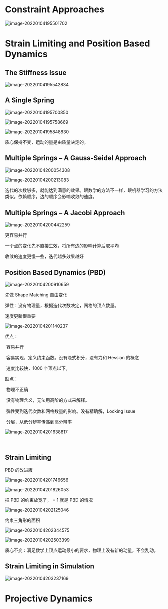 # Constraint Approaches

![image-20220104195501702](Media/06_ConstraintApproaches/image-20220104195501702.png)

# **Strain Limiting  and Position Based Dynamics**

## **The Stiffness Issue**

![image-20220104195542834](Media/06_ConstraintApproaches/image-20220104195542834.png)

## **A Single Spring**

![image-20220104195700850](Media/06_ConstraintApproaches/image-20220104195700850.png)

![image-20220104195758669](Media/06_ConstraintApproaches/image-20220104195758669.png)

![image-20220104195848830](Media/06_ConstraintApproaches/image-20220104195848830.png)

质心保持不变，运动的量是由质量决定的。

## **Multiple Springs – A Gauss-Seidel Approach**

![image-20220104200054308](Media/06_ConstraintApproaches/image-20220104200054308.png)

![image-20220104200213083](Media/06_ConstraintApproaches/image-20220104200213083.png)

迭代的次数够多，就能达到满意的效果。跟数学的方法不一样，跟机器学习的方法类似。依赖顺序，边的顺序会影响收敛的速度。

## **Multiple Springs – A Jacobi Approach**

![image-20220104200442259](Media/06_ConstraintApproaches/image-20220104200442259.png)

更容易并行

一个点的变化先不直接生效，将所有边的影响计算后取平均

收敛的速度更慢一些，迭代越多效果越好

## **Position Based Dynamics (PBD)**

![image-20220104200910659](Media/06_ConstraintApproaches/image-20220104200910659.png)

先做 Shape Matching 自由变化

弹性：没有物理量，根据迭代次数决定，网格的顶点数量。

速度更新很重要

![image-20220104201140237](Media/06_ConstraintApproaches/image-20220104201140237.png)

优点：

​	容易并行

​	容易实现，定义约束函数。没有隐式积分，没有力和 Hessian 的概念

​	速度比较快，1000 个顶点以下。

缺点：

​	物理不正确

​	没有物理含义，无法用高阶的方式来解释。

​	弹性受到迭代次数和网格数量的影响。没有精确解，Locking  Issue

​	分层，从低分辨率传递到高分辨率



![image-20220104201638817](Media/06_ConstraintApproaches/image-20220104201638817.png)

​	

## **Strain Limiting**

PBD 的改进版

![image-20220104201746656](Media/06_ConstraintApproaches/image-20220104201746656.png)

![image-20220104201826053](Media/06_ConstraintApproaches/image-20220104201826053.png)

把 PBD 的约束放宽了， = 1 就是 PBD 的情况

![image-20220104202125046](Media/06_ConstraintApproaches/image-20220104202125046.png)

约束三角形的面积

![image-20220104202344575](Media/06_ConstraintApproaches/image-20220104202344575.png)

![image-20220104202503399](Media/06_ConstraintApproaches/image-20220104202503399.png)

质心不变：满足数学上顶点运动最小的要求，物理上没有新的动量，不会乱动。

## **Strain Limiting in Simulation**

![image-20220104203237169](Media/06_ConstraintApproaches/image-20220104203237169.png)

# **Projective Dynamics**